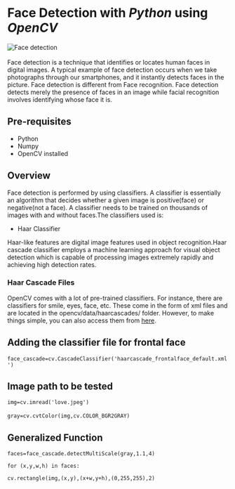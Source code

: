 # Face Detection with _Python_ using _OpenCV_

![Face detection](https://media.giphy.com/media/IsKFVXvVxyeN1aXfgj/giphy.gif)
<br></br>
Face detection is a technique that identifies or locates human faces in digital images. A typical example of face detection occurs when we take photographs through our smartphones, and it instantly detects faces in the picture. Face detection is different from Face recognition. Face detection detects merely the presence of faces in an image while facial recognition involves identifying whose face it is.

## Pre-requisites

- Python
- Numpy
- OpenCV installed

## Overview

Face detection is performed by using classifiers. A classifier is essentially an algorithm that decides whether a given image is positive(face) or negative(not a face). A classifier needs to be trained on thousands of images with and without faces.The classifiers used is:
- Haar Classifier

Haar-like features are digital image features used in object recognition.Haar cascade classifier employs a machine learning approach for visual object detection which is capable of processing images extremely rapidly and achieving high detection rates. 

### Haar Cascade Files 

OpenCV comes with a lot of pre-trained classifiers. For instance, there are classifiers for smile, eyes, face, etc. These come in the form of xml files and are located in the opencv/data/haarcascades/ folder. 
However, to make things simple, you can also access them from [here](https://github.com/parulnith/Face-Detection-in-Python-using-OpenCV/tree/master/data/haarcascades).

## Adding the classifier file for frontal face

`face_cascade=cv.CascadeClassifier('haarcascade_frontalface_default.xml')`


##  Image path to be tested

`img=cv.imread('love.jpeg')` <br></br>
`gray=cv.cvtColor(img,cv.COLOR_BGR2GRAY)`

## Generalized Function 

`faces=face_cascade.detectMultiScale(gray,1.1,4)`

`for (x,y,w,h) in faces:`

  `cv.rectangle(img,(x,y),(x+w,y+h),(0,255,255),2)`
  
  
  

